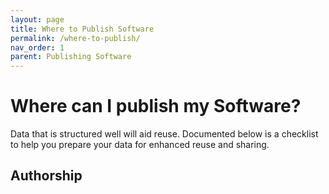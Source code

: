 ```yaml
---
layout: page
title: Where to Publish Software
permalink: /where-to-publish/
nav_order: 1
parent: Publishing Software
---
```


# Where can I publish my Software?

Data that is structured well will aid reuse. Documented below is a checklist to help you prepare your data for enhanced reuse and sharing.


## Authorship

